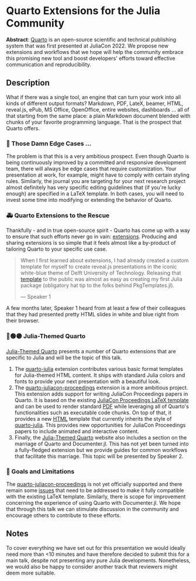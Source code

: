 # Quarto Extensions for the Julia Community

**Abstract**: [Quarto](https://quarto.org/) is an open-source scientific and technical publishing system that was first presented at JuliaCon 2022. We propose new extensions and workflows that we hope will help the community embrace this promising new tool and boost developers' efforts toward effective communication and reproducibility. 

## Description

What if there was a single tool, an engine that can turn your work into all kinds of different output formats? Markdown, PDF, LateX, beamer, HTML, reveal.js, ePub, MS Office, OpenOffice, entire websites, dashboards … all of that starting from the same place: a plain Markdown document blended with chunks of your favorite programming language. That is the prospect that Quarto offers.

### 🤕 Those Damn Edge Cases ...

The problem is that this is a very ambitious prospect. Even though Quarto is being continuously improved by a committed and responsive development team, there will always be edge cases that require customization. Your presentation at work, for example, might have to comply with certain styling rules. Similarly, the journal you are targeting for your next research project almost definitely has very specific editing guidelines that (if you're lucky enough) are specified in a LaTeX template. In both cases, you will need to invest some time into modifying or extending the behavior of Quarto.

### 🚑 Quarto Extensions to the Rescue

Thankfully - and in true open-source spirit - Quarto has come up with a way to ensure that such efforts never go in vain: [extensions](https://quarto.org/docs/extensions/). Producing and sharing extensions is so simple that it feels almost like a by-product of tailoring Quarto to your specific use case. 

> When I first learned about extensions, I had already created a custom template for myself to create reveal.js presentations in the iconic white-blue theme of Delft University of Technology. Releasing that [template](https://github.com/pat-alt/quarto-tudelft) to the public was almost as easy as creating my first Julia package (obligatory hat tip to the folks behind PkgTemplates.jl). 
>
> — Speaker 1
 
A few months later, Speaker 1 heard from at least a few of their colleagues that they had presented pretty HTML slides in white and blue right from their browser. 

### 🔴🟢🟣 Julia-Themed Quarto

[Julia-Themed Quarto](https://www.patalt.org/quarto-julia-website/) presents a number of Quarto extensions that are specific to Julia and will be the topic of this talk. 

1. The [quarto-julia](https://github.com/pat-alt/quarto-julia) extension contributes various basic format templates for Julia-themed HTML content. It ships with standard Julia colors and fonts to provide your next presentation with a beautiful look. 
2. The [quarto-juliacon-proceedings](https://github.com/pat-alt/quarto-juliacon-proceedings) extension is a more ambitious project. This extension adds support for writing JuliaCon Proceedings papers in Quarto. It is based on the existing [JuliaCon Proceedings LaTeX template](https://github.com/JuliaCon/JuliaConSubmission.jl) and can be used to render standard [PDF](https://www.patalt.org/quarto-juliacon-proceedings/template.pdf) while leveraging all of Quarto's functionalities such as executable code chunks. On top of that, it provides a new [HTML](https://www.patalt.org/quarto-juliacon-proceedings/template.html) template that currently inherits the style of [quarto-julia](https://github.com/pat-alt/quarto-julia). This provides new opportunities for JuliaCon Proceedings papers to include animated and interactive content.
3. Finally, the [Julia-Themed Quarto](https://www.patalt.org/quarto-julia-website/) website also includes a section on the marriage of Quarto and Documenter.jl. This has not yet been turned into a fully-fledged extension but we provide guides for common workflows that facilitate this marriage. This topic will be presented by Speaker 2. 

### 🎯 Goals and Limitations

The [quarto-juliacon-proceedings](https://github.com/pat-alt/quarto-juliacon-proceedings) is not yet officially supported and there remain some [issues](https://github.com/pat-alt/quarto-juliacon-proceedings/issues) that need to be addressed to make it fully compatible with the existing LaTeX template. Similarly, there is scope for improvement concerning the experience of using Quarto with Documenter.jl. We hope that through this talk we can stimulate discussion in the community and encourage others to contribute to these efforts. 

## Notes

To cover everything we have set out for this presentation we would ideally need more than <10 minutes and have therefore decided to submit this for a main talk, despite not presenting any pure Julia developments. Nonetheless, we would also be happy to consider another track that reviewers might deem more suitable. 